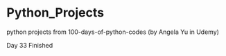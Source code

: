 # Python_Projects

python projects from 100-days-of-python-codes (by Angela Yu in Udemy)

Day 33 Finished
